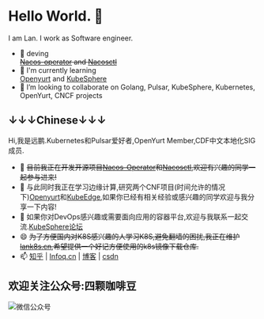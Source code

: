 # Hello World. 👋

I am Lan. I work as Software engineer.

- 🔭 deving   
~~[Nacos-operator](https://github.com/liangyuanpeng/nacos-operator) and [Nacosctl](https://github.com/liangyuanpeng/nacosctl)~~
- 🌱 I'm currently learning  
[Openyurt](https://github.com/alibaba/openyurt) and [KubeSphere](https://github.com/kubesphere/kubesphere)  
- 👯 I’m looking to collaborate on Golang, Pulsar, KubeSphere, Kubernetes, OpenYurt, CNCF projects


↓↓↓Chinese↓↓↓
---
Hi,我是远鹏.Kubernetes和Pulsar爱好者,OpenYurt Member,CDF中文本地化SIG成员.  
- 🔭 ~~目前我正在开发开源项目[Nacos-Operator](https://github.com/liangyuanpeng/nacos-operator)和[Nacosctl](https://github.com/liangyuanpeng/nacosctl),欢迎有兴趣的同学一起参与进来!~~
- 🌱 与此同时我正在学习边缘计算,研究两个CNF项目(时间允许的情况下)[Openyurt](https://github.com/alibaba/openyurt)和[KubeEdge](https://github.com/kubeedge/kubeedge),如果你已经有相关经验或感兴趣的同学欢迎与我分享一下内容!
- 👯 如果你对DevOps感兴趣或需要面向应用的容器平台,欢迎与我联系一起交流.[KubeSphere论坛](https://kubesphere.com.cn)
- 😄 ~~为了方便国内对K8S感兴趣的人学习K8S,避免翻墙的困扰,我正在维护[lank8s.cn](https://github.com/lank8scn),希望提供一个好记方便使用的k8s镜像下载仓库.~~
- 📫 [知乎](https://www.zhihu.com/people/liangyuanpeng) | [Infoq.cn](https://www.infoq.cn/u/liangyuanpeng/publish) | [博客](https://liangyuanpeng.com/) | [csdn](https://blog.csdn.net/lypgcs)   

## 欢迎关注公众号:四颗咖啡豆  
![微信公众号](http://free.lank8s.cn/staticfile/qcode1208.jpg)
<!-- ![https://res.cloudinary.com/lyp/image/upload/v1612688380/wechat/qcode1208.jpg](https://res.cloudinary.com/lyp/image/upload/v1612688380/wechat/qcode1208.jpg)
-->

<!--
**liangyuanpeng/liangyuanpeng** is a ✨ _special_ ✨ repository because its `README.md` (this file) appears on your GitHub profile.



Here are some ideas to get you started:

- 🔭 I’m currently working on ...
- 🌱 I’m currently learning ...
- 👯 I’m looking to collaborate on ...
- 🤔 I’m looking for help with ...
- 💬 Ask me about ...
- 📫 How to reach me: ...
- 😄 Pronouns: ...
- ⚡ Fun fact: ...
-->
